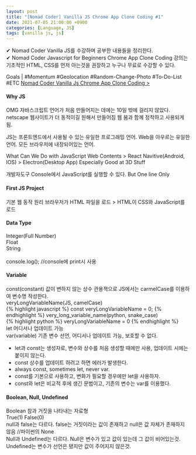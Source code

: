 ```yaml
---
layout: post
title: "[Nomad Coder] Vanilla JS Chrome App Clone Coding #1"
date: 2021-07-05 21:00:00 +0900
categories: [Language, JS]
tags: [vanilla js, js]
---
```


✔ Nomad Coder Vanilla JS를 수강하며 공부한 내용들을 정리한다.  
✔ Nomad Coder Javascript for Beginners Chrome App Clone Coding 강의는 기초적인 HTML, CSS를 먼저 아는것을 권장하고 누구나 무료로 수강할 수 있다.

Goals | #Momentum #Geolocation #Random-Change-Photo #To-Do-List #ETC
[Nomad Coder Vanilla Js Chrome App Clone Coding >][nomad coder]

[nomad coder]: https://nomadcoders.co/javascript-for-beginners/lobby

#### Why JS

OMG 자바스크립트 언어가 처음 만들어지는 데에는 10일 밖에 걸리지 않았다.
netscape 웹사이트가 더 동적이길 원해서 만들어짐
웹 붐과 함께 정착하고 사용되게 됨.

JS는 프론트엔드에서 사용될 수 있는 유일한 프로그래밍 언어.
Web을 아우르는 유일한 언어.
모든 브라우저에 내장되어있는 언어.

What Can We Do with JavaScript
Web Contents > React Navitive(Android, IOS) > Electron(Desktop App)
Especially Good at 3D Stuff

개발자도구 Console에서 JavaScript를 실행할 수 있다.
But One line Only

#### First JS Project

기본 웹 동작 원리
브라우저가 HTML 파일을 로드 > HTML이 CSS와 JavaScript를 로드
<br/>

#### Data Type

Integer(Full Number)  
Float  
String  
<br/>
console.log(); //console에 print시 사용

#### Variable

const(constant) 값이 변하지 않는 상수
관용젹으로 JS에서는 carmelCase를 이용하여 변수명 작성한다.  
veryLongVariableName(JS, camelCase)  
{% highlight javascript %}
const veryLongVariableName = 0;
{% endhighlight %}
very_long_variable_name(python, snake_case)  
{% highlight python %}
veryLongVariableName = 0
{% endhighlight %}
<br/>
let
어디서나 업데이트 가능
<br/>
var(variable)
기존 변수 선언, 어디서나 업데이트 가능, 보호할 수 없다.
<br/>

- let과 const는 생성자로, 변수와 상수를 처음 생성할 때에만 사용, 업데이트 시에는 붙이지 않는다.
- const 상수를 업데이트 하려고 하면 에러가 발생한다.
- always const, sometimes let, never var.
- const를 기본으로 사용하고, 변화가 필요할 경우에만 let을 사용하자.
- const와 let은 비교적 후에 생긴 문법이고, 기존의 변수는 var를 이용했다.

#### Boolean, Null, Undefined

Boolean 참과 거짓을 나타내는 자료형  
True(1) False(0)
<br/>
null과 false는 다르다.
false는 거짓이라는 값이 존재하고
null은 값 자체가 존재하지 않음 //파이썬의 None
<br/>
Null과 Undefined는 다르다.
Null은 변수가 있고 값이 있는데 그 값이 비어있는것.  
Undefined는 변수가 선언은 됐지만 값이 주어지지 않은것.
